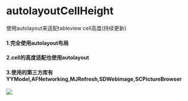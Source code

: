 # autolayoutCellHeight
使用autolayout来适配tableview cell高度(持续更新)

#### 1.完全使用autolayout布局
#### 2.cell的高度适配也使用autolayout
#### 3.使用的第三方库有 YYModel,AFNetworking,MJRefresh,SDWebimage,SCPictureBrowser
![](https://github.com/sidetlw/autolayoutCellHeight/blob/master/qiushibaike/shot/Untitled.gif)
